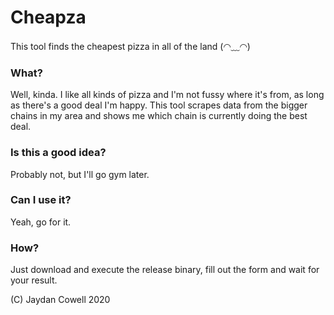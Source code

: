# Cheapza
This tool finds the cheapest pizza in all of the land (◠﹏◠)

### What?
Well, kinda. I like all kinds of pizza and I'm not fussy where it's from, as long as there's a good deal I'm happy.
This tool scrapes data from the bigger chains in my area and shows me which chain is currently doing the best deal.

### Is this a good idea?
Probably not, but I'll go gym later.

### Can I use it?
Yeah, go for it.

### How?
Just download and execute the release binary, fill out the form and wait for your result.

(C) Jaydan Cowell 2020
